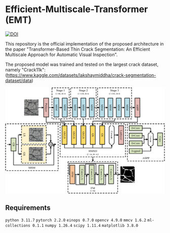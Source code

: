 # Efficient-Multiscale-Transformer (EMT)

[![DOI](https://zenodo.org/badge/796794978.svg)](https://zenodo.org/doi/10.5281/zenodo.11166041)

This repository is the official implementation of the proposed architecture in the paper "Transformer-Based Thin Crack Segmentation: An Efficient Multiscale Approach for Automatic Visual Inspection".

The proposed model was trained and tested on the largest crack dataset, namely "Crack11k": (https://www.kaggle.com/datasets/lakshaymiddha/crack-segmentation-dataset/data)

![alt text](https://github.com/Omaralmaqtari/Efficient-Multiscale-Transformer/blob/main/Model%20Architecture.png?raw=true)

## Requirements
`python 3.11.7`
`pytorch 2.2.0`
`einops 0.7.0`
`opencv 4.9.0`
`mmcv 1.6.2`
`ml-collections 0.1.1`
`numpy 1.26.4`
`scipy 1.11.4`
`matplotlib 3.8.0`
